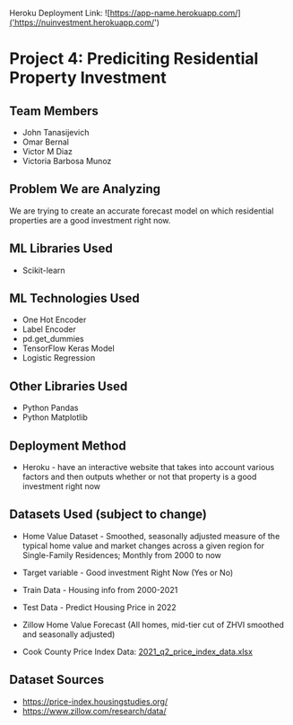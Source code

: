 Heroku Deployment Link: ![https://app-name.herokuapp.com/]('https://nuinvestment.herokuapp.com/')

# Project 4: Prediciting Residential Property Investment
## Team Members
* John Tanasijevich
* Omar Bernal
* Victor M Diaz
* Victoria Barbosa Munoz
## Problem We are Analyzing
We are trying to create an accurate forecast model on which residential properties are a good investment right now.
## ML Libraries Used
* Scikit-learn
## ML Technologies Used
* One Hot Encoder
* Label Encoder
* pd.get_dummies
* TensorFlow Keras Model
* Logistic Regression
## Other Libraries Used
* Python Pandas
* Python Matplotlib
## Deployment Method
* Heroku - have an interactive website that takes into account various factors and then outputs whether or not that property is a good investment right now

## Datasets Used (subject to change)
* Home Value Dataset - Smoothed, seasonally adjusted measure of the typical home value and market changes across a given region for Single-Family Residences; Monthly from 2000 to now
* Target variable - Good investment Right Now (Yes or No)
* Train Data - Housing info from 2000-2021
* Test Data - Predict Housing Price in 2022 

* Zillow Home Value Forecast (All homes, mid-tier cut of ZHVI smoothed and seasonally adjusted)

* Cook County Price Index Data: 
[2021_q2_price_index_data.xlsx](https://github.com/tanasijevich/project4/files/8403066/2021_q2_price_index_data.xlsx)
## Dataset Sources
* https://price-index.housingstudies.org/
* https://www.zillow.com/research/data/
